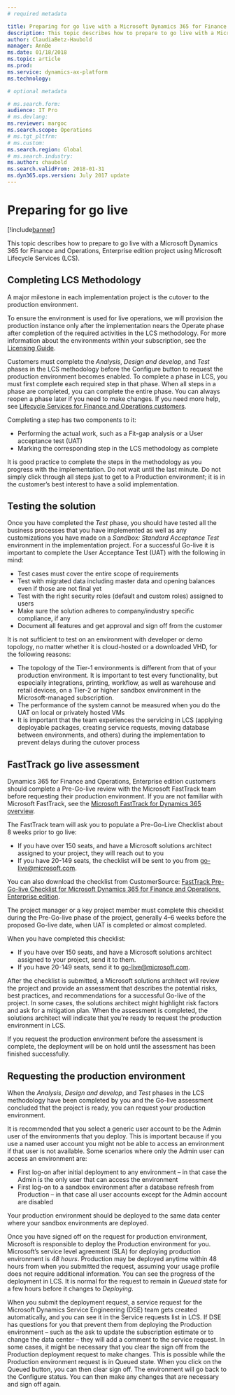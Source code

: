 ```yaml
---
# required metadata

title: Preparing for go live with a Microsoft Dynamics 365 for Finance and Operations, Enterprise edition project 
description: This topic describes how to prepare to go live with a Microsoft Dynamics 365 for Finance and Operations, Enterprise edition project using Microsoft Lifecycle Services.
author: ClaudiaBetz-Haubold
manager: AnnBe
ms.date: 01/18/2018
ms.topic: article
ms.prod: 
ms.service: dynamics-ax-platform
ms.technology: 

# optional metadata

# ms.search.form:  
audience: IT Pro
# ms.devlang: 
ms.reviewer: margoc
ms.search.scope: Operations
# ms.tgt_pltfrm: 
# ms.custom: 
ms.search.region: Global
# ms.search.industry: 
ms.author: chaubold
ms.search.validFrom: 2018-01-31
ms.dyn365.ops.version: July 2017 update
---
```


# Preparing for go live

[!include[banner](../includes/banner.md)]

This topic describes how to prepare to go live with a Microsoft Dynamics 365 for Finance and Operations, Enterprise edition project using Microsoft Lifecycle Services (LCS).

## Completing LCS Methodology

A major milestone in each implementation project is the cutover to the production environment.

To ensure the environment is used for live operations, we will provision the production instance only after the implementation nears the Operate phase after completion of the required activities in the LCS methodology. For more information about the environments
within your subscription, see the [Licensing Guide](https://query.prod.cms.rt.microsoft.com/cms/api/am/binary/RE1CkHI).

Customers must complete the *Analysis*, *Design and develop*, and *Test* phases in the LCS methodology before the Configure button to request the production environment becomes enabled. To complete a phase in LCS, you must first complete each required step in that phase. When all steps in a phase are completed, you can complete the entire phase. You can always reopen a phase later if you need
to make changes. If you need more help, see [Lifecycle Services for Finance and Operations customers](../../dev-itpro/lifecycle-services/lcs-works-lcs.md).

Completing a step has two components to it:

-   Performing the actual work, such as a Fit-gap analysis or a User acceptance test (UAT)
-   Marking the corresponding step in the LCS methodology as complete

It is good practice to complete the steps in the methodology as you progress with the implementation. Do not wait until the last minute. Do not simply click through all steps just to get to a Production environment; it is in the customer’s best interest to have a solid implementation. 

## Testing the solution

Once you have completed the *Test* phase, you should have tested all the business processes that you have implemented as well as any customizations you have made on a *Sandbox: Standard Acceptance Test* environment in the implementation project. For a successful Go-live it is important to complete the User Acceptance Test (UAT) with the following in mind:

-   Test cases must cover the entire scope of requirements
-   Test with migrated data including master data and opening balances even if
    those are not final yet
-   Test with the right security roles (default and custom roles) assigned to
    users
-   Make sure the solution adheres to company/industry specific compliance, if
    any
-   Document all features and get approval and sign off from the customer

It is not sufficient to test on an environment with developer or demo topology,
no matter whether it is cloud-hosted or a downloaded VHD, for the following
reasons:

-   The topology of the Tier-1 environments is different from that of your
    production environment. It is important to test every functionality, but
    especially integrations, printing, workflow, as well as warehouse and retail
    devices, on a Tier-2 or higher sandbox environment in the Microsoft-managed
    subscription.
-   The performance of the system cannot be measured when you do the UAT on
    local or privately hosted VMs
-   It is important that the team experiences the servicing in LCS (applying
    deployable packages, creating service requests, moving database between
    environments, and others) during the implementation to prevent delays during
    the cutover process

## FastTrack go live assessment

Dynamics 365 for Finance and Operations, Enterprise edition customers should
complete a Pre-Go-live review with the Microsoft FastTrack team before
requesting their production environment. If you are not familiar with Microsoft
FastTrack, see the [Microsoft FastTrack for Dynamics 365
overview](https://docs.microsoft.com/en-us/dynamics365/unified-operations/fin-and-ops/get-started/fasttrack-dynamics-365-overview).

The FastTrack team will ask you to populate a Pre-Go-Live Checklist about 8
weeks prior to go live:

-   If you have over 150 seats, and have a Microsoft solutions architect assigned to your project, they will reach out to you
-   If you have 20-149 seats, the checklist will be sent to you from <go-live@microsoft.com>.

You can also download the checklist from CustomerSource: [FastTrack Pre-Go-live Checklist for Microsoft Dynamics 365 for Finance and Operations, Enterprise edition](https://mbs.microsoft.com/customersource/Global/365Enterprise/learning/documentation/installation-setup-guides/fasttrack-checklist-fin-and-ops).

The project manager or a key project member must complete this checklist during the Pre-Go-live phase of the project, generally 4–6 weeks before the proposed Go-live date, when UAT is completed or almost completed.

When you have completed this checklist:
-   If you have over 150 seats, and have a Microsoft solutions architect assigned to your project, send it to them.
-   If you have 20-149 seats, send it to <go-live@microsoft.com>.

After the checklist is submitted, a Microsoft solutions architect will review the project and provide an assessment that describes the potential risks, best practices, and recommendations for a successful Go-live of the project. In some cases, the solutions architect might highlight risk factors and ask for a mitigation plan. When the assessment is completed, the solutions architect will indicate that you’re ready to request the production environment in LCS.

If you request the production environment before the assessment is complete, the deployment will be on hold until the assessment has been finished successfully.

## Requesting the production environment

When the *Analysis*, *Design and develop*, and *Test* phases in the LCS methodology have been completed by you and the Go-live assessment concluded that the project is ready, you can request your production environment.

It is recommended that you select a generic user account to be the Admin user of the environments that you deploy. This is important because if you use a named user account you might not be able to access an environment if that user is not
available. Some scenarios where only the Admin user can access an environment are:

-   First log-on after initial deployment to any environment – in that case the Admin is the only user that can access the environment
-   First log-on to a sandbox environment after a database refresh from Production – in that case all user accounts except for the Admin account are disabled

Your production environment should be deployed to the same data center where your sandbox environments are deployed.

Once you have signed off on the request for production environment, Microsoft is responsible to deploy the Production environment for you. Microsoft’s service level agreement (SLA) for deploying production environment is *48 hours*. Production may be deployed
anytime within 48 hours from when you submitted the request, assuming your usage profile does not require additional information. You can see the progress of the deployment in LCS. It is normal for the request to remain in *Queued* state for
a few hours before it changes to *Deploying*.

When you submit the deployment request, a service request for the Microsoft Dynamics Service Engineering (DSE) team gets created automatically, and you can see it in the Service requests list in LCS. If DSE has questions for you that prevent them from deploying the Production environment – such as the ask to update the subscription estimate or to change the data center – they will add a
comment to the service request. In some cases, it might be necessary that you clear the sign off from the Production deployment request to make changes. This is possible while the Production environment request is in Queued state. When you click on the Queued button, you can then clear sign off. The environment will go back to the Configure status. You can then make any changes that are
necessary and sign off again.
